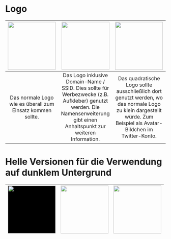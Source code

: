# Logo


| <img src="https://cdn.rawgit.com/FreifunkVogtland/marketing/master/corporate-identity/freifunk-vogtland.svg" width="150"/> | <img src="https://cdn.rawgit.com/FreifunkVogtland/marketing/master/corporate-identity/freifunk-vogtland_domain-name.svg" width="150"/> | <img src="https://cdn.rawgit.com/FreifunkVogtland/marketing/master/corporate-identity/freifunk-vogtland_square.svg" width="150"/> |
|:-:|:-:|:-:|
| Das normale Logo wie es überall zum Einsatz kommen sollte. | Das Logo inklusive Domain-Name / SSID. Dies sollte für Werbezwecke (z.B. Aufkleber) genutzt werden. Die Namenserweiterung gibt einen Anhaltspunkt zur weiteren Information. | Das quadratische Logo sollte ausschließlich dort genutzt werden, wo das normale Logo zu klein dargestellt würde. Zum Beispiel als Avatar-Bildchen im Twitter-Konto. |

# Helle Versionen für die Verwendung auf dunklem Untergrund

| <img src="https://cdn.rawgit.com/FreifunkVogtland/marketing/master/corporate-identity/freifunk-vogtland_on-dark.svg" width="150"  style="background-color:black;"/> | <img src="https://cdn.rawgit.com/FreifunkVogtland/marketing/master/corporate-identity/freifunk-vogtland_on-dark_domain-name.svg" width="150"/> | <img src="https://cdn.rawgit.com/FreifunkVogtland/marketing/master/corporate-identity/freifunk-vogtland_on-dark_square.svg" width="150"/> |
|:-:|:-:|:-:|
